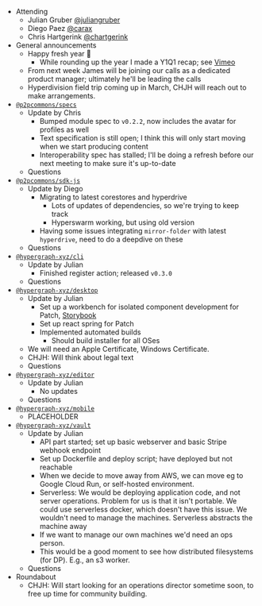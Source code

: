 -   Attending
    - Julian Gruber [@juliangruber](https://twitter.com/juliangruber)
    - Diego Paez [@carax](https://twitter.com/carax)
    - Chris Hartgerink [@chartgerink](https://twitter.com/chartgerink)
-   General announcements
    - Happy fresh year :tada:
      - While rounding up the year I made a Y1Q1 recap; see [Vimeo](https://vimeo.com/380473491)
    - From next week James will be joining our calls as a dedicated product manager; ultimately he'll be leading the calls
    - Hyperdivision field trip coming up in March, CHJH will reach out to make arrangements. 
-   [`@p2pcommons/specs`](https://github.com/p2pcommons/specs)
    - Update by Chris
      - Bumped module spec to `v0.2.2`, now includes the avatar for profiles as well
      - Text specification is still open; I think this will only start moving when we start producing content
      - Interoperability spec has stalled; I'll be doing a refresh before our next meeting to make sure it's up-to-date
    - Questions
-   [`@p2pcommons/sdk-js`](https://github.com/p2pcommons/sdk-js)
    - Update by Diego
      - Migrating to latest corestores and hyperdrive
      	- Lots of updates of dependencies, so we're trying to keep track
        - Hyperswarm working, but using old version
      - Having some issues integrating `mirror-folder` with latest `hyperdrive`, need to do a deepdive on these
    - Questions
-   [`@hypergraph-xyz/cli`](https://github.com/hypergraph-xyz/cli)
    - Update by Julian
      - Finished register action; released `v0.3.0`
    - Questions
-   [`@hypergraph-xyz/desktop`](https://github.com/hypergraph-xyz/desktop)
    - Update by Julian
      - Set up a workbench for isolated component development for Patch, [Storybook](storybook.js.org/)
      - Set up react spring for Patch
      - Implemented automated builds
        - Should build installer for all OSes
	- We will need an Apple Certificate, Windows Certificate.
	- CHJH: Will think about legal text
    - Questions
-   [`@hypergraph-xyz/editor`](https://github.com/hypergraph-xyz/editor)
    - Update by Julian
      - No updates
    - Questions
-   [`@hypergraph-xyz/mobile`](https://github.com/hypergraph-xyz/mobile)
    - PLACEHOLDER
-   [`@hypergraph-xyz/vault`](https://github.com/hypergraph-xyz/vault)
    - Update by Julian
      - API part started; set up basic webserver and basic Stripe webhook endpoint
      - Set up Dockerfile and deploy script; have deployed but not reachable
      - When we decide to move away from AWS, we can move eg to Google Cloud Run, or self-hosted environment.
      - Serverless: We would be deploying application code, and not server operations. Problem for us is that it isn't portable. We could use serverless docker, which doesn't have this issue. We wouldn't need to manage the machines. Serverless abstracts the machine away
      - If we want to manage our own machines we'd need an ops person.
      - This would be a good moment to see how distributed filesystems (for DP). E.g., an s3 worker.
    - Questions
- Roundabout
    - CHJH: Will start looking for an operations director sometime soon, to free up time for community building.
